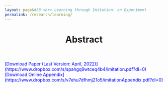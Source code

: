 ```yaml
---
layout: page&#58 <br> Learning through Imitation: an Experiment
permalink: /research/learning/
---
```


<h1 style="text-align: center;" markdown="1"> Abstract</h1>
<br>
<br>
<span style="color: blue"> [Download Paper (Last Version: April, 2022)](https://www.dropbox.com/s/spahgq9wtceq4b4/imitation.pdf?dl=0)
<br>
<span style="color: blue"> [Download Online Appendix](https://www.dropbox.com/s/v7ehu7dfhmj21o5/imitationAppendix.pdf?dl=0) </span>

